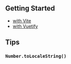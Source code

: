 ## Getting Started

* [with Vite](https://ko.vitejs.dev/guide/#scaffolding-your-first-vite-project)
* [with Vuetify](https://vuetifyjs.com/en/getting-started/installation/#installation)

## Tips

### `Number.toLocaleString()`
